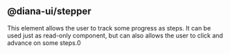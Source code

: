 ## @diana-ui/stepper

This element allows the user to track some progress as steps. It can be used just as read-only component, but can also allows the user to click and advance on some steps.0
